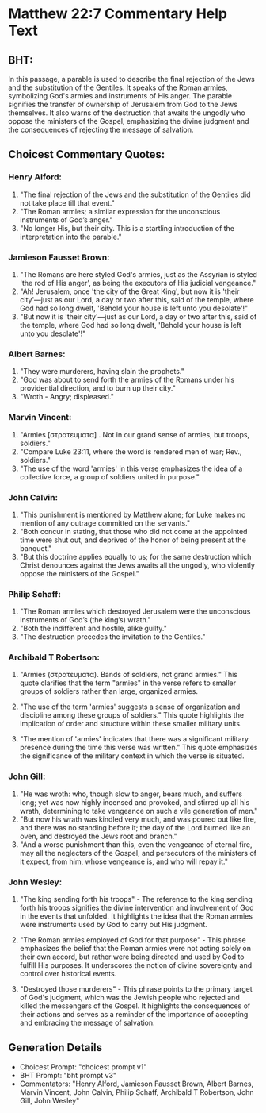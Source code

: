 # Matthew 22:7 Commentary Help Text

## BHT:
In this passage, a parable is used to describe the final rejection of the Jews and the substitution of the Gentiles. It speaks of the Roman armies, symbolizing God's armies and instruments of His anger. The parable signifies the transfer of ownership of Jerusalem from God to the Jews themselves. It also warns of the destruction that awaits the ungodly who oppose the ministers of the Gospel, emphasizing the divine judgment and the consequences of rejecting the message of salvation.

## Choicest Commentary Quotes:
### Henry Alford:
1. "The final rejection of the Jews and the substitution of the Gentiles did not take place till that event." 
2. "The Roman armies; a similar expression for the unconscious instruments of God’s anger." 
3. "No longer His, but their city. This is a startling introduction of the interpretation into the parable."

### Jamieson Fausset Brown:
1. "The Romans are here styled God's armies, just as the Assyrian is styled 'the rod of His anger', as being the executors of His judicial vengeance."
2. "Ah! Jerusalem, once 'the city of the Great King', but now it is 'their city'—just as our Lord, a day or two after this, said of the temple, where God had so long dwelt, 'Behold your house is left unto you desolate'!"
3. "But now it is 'their city'—just as our Lord, a day or two after this, said of the temple, where God had so long dwelt, 'Behold your house is left unto you desolate'!"

### Albert Barnes:
1. "They were murderers, having slain the prophets." 
2. "God was about to send forth the armies of the Romans under his providential direction, and to burn up their city."
3. "Wroth - Angry; displeased."

### Marvin Vincent:
1. "Armies [στρατευματα] . Not in our grand sense of armies, but troops, soldiers." 
2. "Compare Luke 23:11, where the word is rendered men of war; Rev., soldiers." 
3. "The use of the word 'armies' in this verse emphasizes the idea of a collective force, a group of soldiers united in purpose."

### John Calvin:
1. "This punishment is mentioned by Matthew alone; for Luke makes no mention of any outrage committed on the servants."
2. "Both concur in stating, that those who did not come at the appointed time were shut out, and deprived of the honor of being present at the banquet."
3. "But this doctrine applies equally to us; for the same destruction which Christ denounces against the Jews awaits all the ungodly, who violently oppose the ministers of the Gospel."

### Philip Schaff:
1. "The Roman armies which destroyed Jerusalem were the unconscious instruments of God’s (the king’s) wrath."
2. "Both the indifferent and hostile, alike guilty."
3. "The destruction precedes the invitation to the Gentiles."

### Archibald T Robertson:
1. "Armies (στρατευματα). Bands of soldiers, not grand armies." This quote clarifies that the term "armies" in the verse refers to smaller groups of soldiers rather than large, organized armies.

2. "The use of the term 'armies' suggests a sense of organization and discipline among these groups of soldiers." This quote highlights the implication of order and structure within these smaller military units.

3. "The mention of 'armies' indicates that there was a significant military presence during the time this verse was written." This quote emphasizes the significance of the military context in which the verse is situated.

### John Gill:
1. "He was wroth: who, though slow to anger, bears much, and suffers long; yet was now highly incensed and provoked, and stirred up all his wrath, determining to take vengeance on such a vile generation of men."
2. "But now his wrath was kindled very much, and was poured out like fire, and there was no standing before it; the day of the Lord burned like an oven, and destroyed the Jews root and branch."
3. "And a worse punishment than this, even the vengeance of eternal fire, may all the neglecters of the Gospel, and persecutors of the ministers of it expect, from him, whose vengeance is, and who will repay it."

### John Wesley:
1. "The king sending forth his troops" - The reference to the king sending forth his troops signifies the divine intervention and involvement of God in the events that unfolded. It highlights the idea that the Roman armies were instruments used by God to carry out His judgment.

2. "The Roman armies employed of God for that purpose" - This phrase emphasizes the belief that the Roman armies were not acting solely on their own accord, but rather were being directed and used by God to fulfill His purposes. It underscores the notion of divine sovereignty and control over historical events.

3. "Destroyed those murderers" - This phrase points to the primary target of God's judgment, which was the Jewish people who rejected and killed the messengers of the Gospel. It highlights the consequences of their actions and serves as a reminder of the importance of accepting and embracing the message of salvation.


## Generation Details
- Choicest Prompt: "choicest prompt v1"
- BHT Prompt: "bht prompt v3"
- Commentators: "Henry Alford, Jamieson Fausset Brown, Albert Barnes, Marvin Vincent, John Calvin, Philip Schaff, Archibald T Robertson, John Gill, John Wesley"
